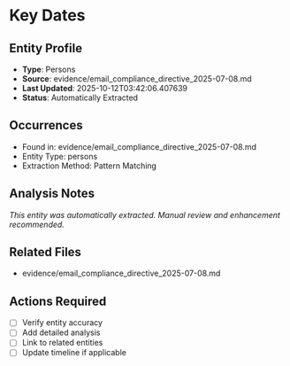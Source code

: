 # Key Dates

## Entity Profile
- **Type**: Persons
- **Source**: evidence/email_compliance_directive_2025-07-08.md
- **Last Updated**: 2025-10-12T03:42:06.407639
- **Status**: Automatically Extracted

## Occurrences
- Found in: evidence/email_compliance_directive_2025-07-08.md
- Entity Type: persons
- Extraction Method: Pattern Matching

## Analysis Notes
*This entity was automatically extracted. Manual review and enhancement recommended.*

## Related Files
- evidence/email_compliance_directive_2025-07-08.md

## Actions Required
- [ ] Verify entity accuracy
- [ ] Add detailed analysis
- [ ] Link to related entities
- [ ] Update timeline if applicable
